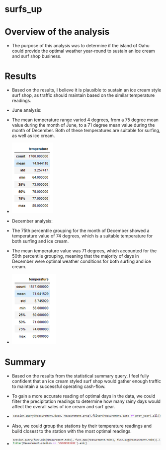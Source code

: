# surfs_up

# Overview of the analysis
* The purpose of this analysis was to determine if the island of Oahu could provide the optimal weather year-round to sustain an ice cream and surf shop business. 

# Results
* Based on the results, I believe it is plausible to sustain an ice cream style surf shop, as traffic should maintain based on the similar temperature readings.

* June analysis: 
* The mean temperature range varied 4 degrees, from a 75 degree mean value during the month of June, to a 71 degree mean value during the month of December. Both of these temperatures are suitable for surfing, as well as ice cream. 
* ![june_pic](https://github.com/dwest85/surfs_up/blob/main/readmepics/june_pic.PNG)

* December analysis:
* The 75th percentile grouping for the month of December showed a temperature value of 74 degrees, which is a suitable temperature for both surfing and ice cream. 
* The mean temperature value was 71 degrees, which accounted for the 50th percentile grouping, meaning that the majority of days in December were optimal weather conditions for both surfing and ice cream.
* ![dec_pic](https://github.com/dwest85/surfs_up/blob/main/readmepics/dec_pic.PNG)

# Summary
* Based on the results from the statistical summary query, I feel fully confident that an ice cream styled surf shop would gather enough traffic to maintain a successful operating cash-flow. 
* To gain a more accurate reading of optimal days in the data, we could filter the precipitation readings to determine how many rainy days would affect the overall sales of ice cream and surf gear. 
* ![precip_pic](https://github.com/dwest85/surfs_up/blob/main/readmepics/precip_pic.PNG)

* Also, we could group the stations by their temperature readings and build closest to the station with the most optimal readings. 
* ![station_pic](https://github.com/dwest85/surfs_up/blob/main/readmepics/station_pic.PNG)



